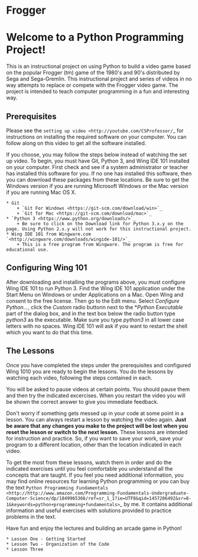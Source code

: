 # Frogger
Welcome to a Python Programming Project!
========================================

This is an instructional project on using Python to build a video game based on the 
popular Frogger (tm) game of the 1980's and 90's distributed by Sega and Sega-Gremlin. 
This instructional project and series of videos in no way attempts to replace or 
compete with the Frogger video game. The project is intended to teach computer programming
in a fun and interesting way. 

Prerequisites
---------------

Please see the `setting up video <http://youtube.com/CSProfessor/`_ for instructions on 
installing the required software on your computer. You can follow along on this video to get all the software installed. 

If you choose, you may follow the steps below instead of watching the set up video. 
To begin, you must have Git, Python 3, and Wing IDE 101 installed on your computer. First check and see if a system administrator or teacher has installed this software for you. If no one has installed this software, then you can download these packages from these locations. Be sure to get the Windows version if you are running Microsoft Windows or the Mac version if you are running Mac OS X. 

	* Git
		+ `Git For Windows <https://git-scm.com/download/win>`_
		+ `Git for Mac <https://git-scm.com/download/mac>`_
	* `Python 3 <https://www.python.org/downloads/>`_
		+ Be sure to click on the Download link for Python 3.x.y on the page. Using Python 2.x.y will not work for this instructional project. 
	* Wing IDE 101 from Wingware.com `<http://wingware.com/downloads/wingide-101/>`_
		+ This is a free program from Wingware. The program is free for educational use.


Configuring Wing 101
---------------------

After downloading and installing the programs above, you must configure Wing IDE 101 to run Python 3. Find the Wing IDE 101 application under the Start Menu on Windows or under Applications on a Mac. Open Wing and consent to the free license. Then go to the Edit menu. Select *Configure Python...*, click the *Custom* radio buttonn next to the **Python Executable* part of the dialog box, and in the text box below the radio button type *python3* as the executable. Make sure you type *python3* in all lower case letters with no spaces. Wing IDE 101 will ask if you want to restart the shell which you want to do that this time. 

The Lessons
-------------
Once you have completed the steps under the prerequisites and configured Wing 1010 you are ready to begin the lessons. You do the lessons by watching each video, following the steps contained in each. 

You will be asked to pause videos at certain points. You should pause them and then try the indicated excercises. When you restart the video you will be shown the correct answer to give you immediate feedback. 

Don't worry if something gets messed up in your code at some point in a lesson. You can always restart a lesson by watching the video again. **Just be aware that any changes you make to the project will be lost when you reset the lesson or switch to the next lesson.** These lessons are intended for instruction and practice. So, if you want to save your work, save your program to a different location, other than the location indicated in each video. 

To get the most from these lessons, watch them in order and do the indicated exercises until you feel comfortable you understand all the concepts that are taught. If you feel you need additional information, you may find online resources for learning Python programming or you can buy the text `Python Programming Fundamentals <http://http://www.amazon.com/Programming-Fundamentals-Undergraduate-Computer-Science/dp/1849965366/ref=sr_1_1?ie=UTF8&qid=1457286492&sr=8-1&keywords=python+programming+fundamentals>`_ by me. It contains additional information and useful exercises with solutions provided to practice problems in the text.

Have fun and enjoy the lectures and building an arcade game in Python!

	* Lesson One - Getting Started
	* Lesson Two - Organization of the Code
	* Lesson Three


